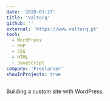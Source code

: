 ```yaml
---
date: '2020-03-27'
title: 'Valtorq'
github: ''
external: 'https://www.valtorq.pt'
tech:
  - WordPress
  - PHP
  - CSS
  - HTML
  - JavaScript
company: 'Freelancer'
showInProjects: true
---
```


Building a custom site with WordPress.
